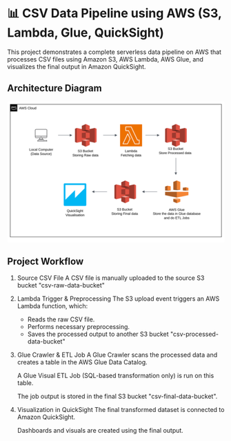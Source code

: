 # 📊 CSV Data Pipeline using AWS (S3, Lambda, Glue, QuickSight)

This project demonstrates a complete serverless data pipeline on AWS that processes CSV files using Amazon S3, AWS Lambda, AWS Glue, and visualizes the final output in Amazon QuickSight.


## Architecture Diagram

![Architecture Diagram](images/image.png)

## Project Workflow

1. Source CSV File
   A CSV file is manually uploaded to the source S3 bucket "csv-raw-data-bucket"

2. Lambda Trigger & Preprocessing
   The S3 upload event triggers an AWS Lambda function, which:
    - Reads the raw CSV file.
    - Performs necessary preprocessing.
    - Saves the processed output to another S3 bucket "csv-processed-data-bucket"

3. Glue Crawler & ETL Job
   A Glue Crawler scans the processed data and creates a table in the AWS Glue Data Catalog.

   A Glue Visual ETL Job (SQL-based transformation only) is run on this table.

   The job output is stored in the final S3 bucket "csv-final-data-bucket".

5. Visualization in QuickSight
   The final transformed dataset is connected to Amazon QuickSight.

   Dashboards and visuals are created using the final output.



